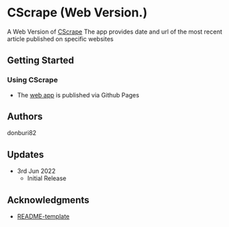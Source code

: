 # CScrape (Web Version.)

A Web Version of [CScrape](https://github.com/donburi82/CScrape)
The app provides date and url of the most recent article published on specific websites

## Getting Started

### Using CScrape

* The [web app]() is published via Github Pages

## Authors

donburi82

## Updates

* 3rd Jun 2022
    * Initial Release

## Acknowledgments

-   [README-template](https://gist.github.com/DomPizzie/7a5ff55ffa9081f2de27c315f5018afc)
